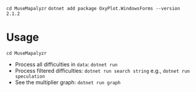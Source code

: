 `cd MuseMapalyzr`
`dotnet add package OxyPlot.WindowsForms --version 2.1.2`


# Usage

`cd MuseMapalyzr`

- Process all difficulties in `data`: `dotnet run`
- Process filtered difficulties: `dotnet run search string` e.g., `dotnet run speculation`
- See the multiplier graph: `dotnet run graph`